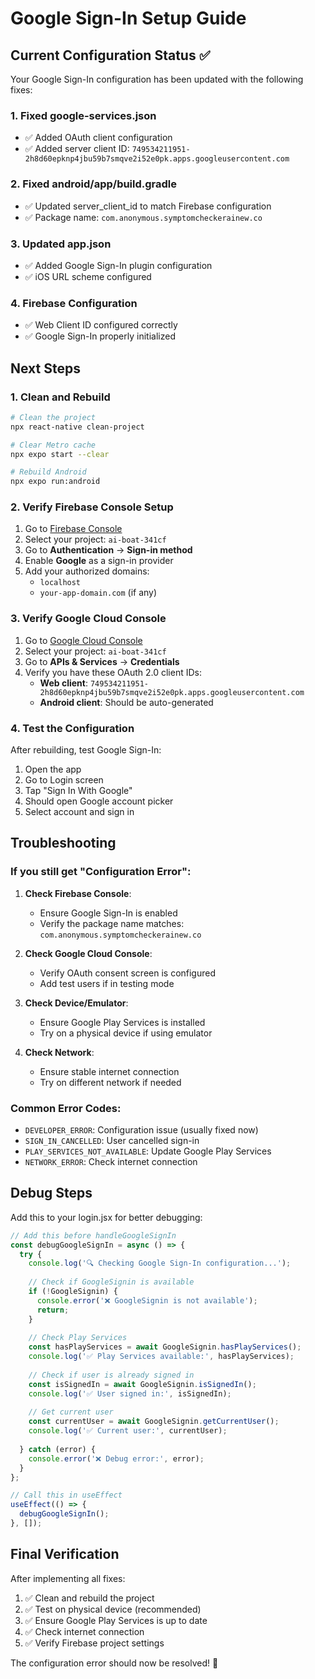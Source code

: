 # Google Sign-In Setup Guide

## Current Configuration Status ✅

Your Google Sign-In configuration has been updated with the following fixes:

### 1. Fixed google-services.json
- ✅ Added OAuth client configuration
- ✅ Added server client ID: `749534211951-2h8d60epknp4jbu59b7smqve2i52e0pk.apps.googleusercontent.com`

### 2. Fixed android/app/build.gradle
- ✅ Updated server_client_id to match Firebase configuration
- ✅ Package name: `com.anonymous.symptomcheckerainew.co`

### 3. Updated app.json
- ✅ Added Google Sign-In plugin configuration
- ✅ iOS URL scheme configured

### 4. Firebase Configuration
- ✅ Web Client ID configured correctly
- ✅ Google Sign-In properly initialized

## Next Steps

### 1. Clean and Rebuild
```bash
# Clean the project
npx react-native clean-project

# Clear Metro cache
npx expo start --clear

# Rebuild Android
npx expo run:android
```

### 2. Verify Firebase Console Setup

1. Go to [Firebase Console](https://console.firebase.google.com/)
2. Select your project: `ai-boat-341cf`
3. Go to **Authentication** → **Sign-in method**
4. Enable **Google** as a sign-in provider
5. Add your authorized domains:
   - `localhost`
   - `your-app-domain.com` (if any)

### 3. Verify Google Cloud Console

1. Go to [Google Cloud Console](https://console.cloud.google.com/)
2. Select your project: `ai-boat-341cf`
3. Go to **APIs & Services** → **Credentials**
4. Verify you have these OAuth 2.0 client IDs:
   - **Web client**: `749534211951-2h8d60epknp4jbu59b7smqve2i52e0pk.apps.googleusercontent.com`
   - **Android client**: Should be auto-generated

### 4. Test the Configuration

After rebuilding, test Google Sign-In:

1. Open the app
2. Go to Login screen
3. Tap "Sign In With Google"
4. Should open Google account picker
5. Select account and sign in

## Troubleshooting

### If you still get "Configuration Error":

1. **Check Firebase Console**:
   - Ensure Google Sign-In is enabled
   - Verify the package name matches: `com.anonymous.symptomcheckerainew.co`

2. **Check Google Cloud Console**:
   - Verify OAuth consent screen is configured
   - Add test users if in testing mode

3. **Check Device/Emulator**:
   - Ensure Google Play Services is installed
   - Try on a physical device if using emulator

4. **Check Network**:
   - Ensure stable internet connection
   - Try on different network if needed

### Common Error Codes:

- `DEVELOPER_ERROR`: Configuration issue (usually fixed now)
- `SIGN_IN_CANCELLED`: User cancelled sign-in
- `PLAY_SERVICES_NOT_AVAILABLE`: Update Google Play Services
- `NETWORK_ERROR`: Check internet connection

## Debug Steps

Add this to your login.jsx for better debugging:

```javascript
// Add this before handleGoogleSignIn
const debugGoogleSignIn = async () => {
  try {
    console.log('🔍 Checking Google Sign-In configuration...');
    
    // Check if GoogleSignin is available
    if (!GoogleSignin) {
      console.error('❌ GoogleSignin is not available');
      return;
    }
    
    // Check Play Services
    const hasPlayServices = await GoogleSignin.hasPlayServices();
    console.log('✅ Play Services available:', hasPlayServices);
    
    // Check if user is already signed in
    const isSignedIn = await GoogleSignin.isSignedIn();
    console.log('✅ User signed in:', isSignedIn);
    
    // Get current user
    const currentUser = await GoogleSignin.getCurrentUser();
    console.log('✅ Current user:', currentUser);
    
  } catch (error) {
    console.error('❌ Debug error:', error);
  }
};

// Call this in useEffect
useEffect(() => {
  debugGoogleSignIn();
}, []);
```

## Final Verification

After implementing all fixes:

1. ✅ Clean and rebuild the project
2. ✅ Test on physical device (recommended)
3. ✅ Ensure Google Play Services is up to date
4. ✅ Check internet connection
5. ✅ Verify Firebase project settings

The configuration error should now be resolved! 🎉 